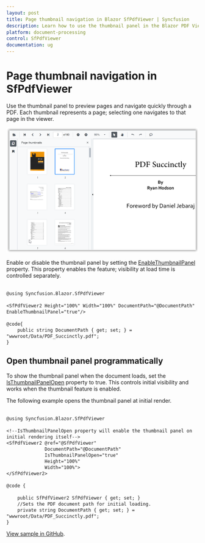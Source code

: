 ```yaml
---
layout: post
title: Page thumbnail navigation in Blazor SfPdfViewer | Syncfusion
description: Learn how to use the thumbnail panel in the Blazor PDF Viewer to preview pages and navigate quickly, with visibility and startup options.
platform: document-processing
control: SfPdfViewer
documentation: ug
---
```


# Page thumbnail navigation in SfPdfViewer

Use the thumbnail panel to preview pages and navigate quickly through a PDF. Each thumbnail represents a page; selecting one navigates to that page in the viewer.

![Thumbnail panel in Blazor PDF Viewer showing page previews](../../blazor-classic/images/blazor-pdfviewer-page-thumbnail-navigation.png)

Enable or disable the thumbnail panel by setting the [EnableThumbnailPanel](https://help.syncfusion.com/cr/blazor/Syncfusion.Blazor.SfPdfViewer.PdfViewerBase.html#Syncfusion_Blazor_SfPdfViewer_PdfViewerBase_EnableThumbnailPanel) property. This property enables the feature; visibility at load time is controlled separately.

```cshtml

@using Syncfusion.Blazor.SfPdfViewer

<SfPdfViewer2 Height="100%" Width="100%" DocumentPath="@DocumentPath" EnableThumbnailPanel="true"/>

@code{
    public string DocumentPath { get; set; } = "wwwroot/Data/PDF_Succinctly.pdf";
}

```

## Open thumbnail panel programmatically

To show the thumbnail panel when the document loads, set the [IsThumbnailPanelOpen](https://help.syncfusion.com/cr/blazor/Syncfusion.Blazor.SfPdfViewer.PdfViewerBase.html#Syncfusion_Blazor_SfPdfViewer_PdfViewerBase_IsThumbnailPanelOpen) property to true. This controls initial visibility and works when the thumbnail feature is enabled.

The following example opens the thumbnail panel at initial render.

```cshtml

@using Syncfusion.Blazor.SfPdfViewer

<!--IsThumbnailPanelOpen property will enable the thumbnail panel on initial rendering itself-->
<SfPdfViewer2 @ref="@SfPdfViewer"
              DocumentPath="@DocumentPath"
              IsThumbnailPanelOpen="true"
              Height="100%"
              Width="100%">
</SfPdfViewer2>

@code {

    public SfPdfViewer2 SfPdfViewer { get; set; }
    //Sets the PDF document path for initial loading.
    private string DocumentPath { get; set; } = "wwwroot/Data/PDF_Succinctly.pdf";
}

```

[View sample in GitHub](https://github.com/SyncfusionExamples/blazor-pdf-viewer-examples/tree/master/Thumbnail/Show%20thumbnail%20panel).
